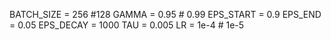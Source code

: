 BATCH_SIZE = 256 #128
GAMMA = 0.95 # 0.99
EPS_START = 0.9
EPS_END = 0.05
EPS_DECAY = 1000
TAU = 0.005
LR = 1e-4     # 1e-5
